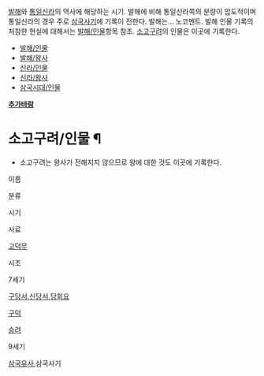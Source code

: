 [발해](%EB%B0%9C%ED%95%B4.md)와
[통일신라](%ED%86%B5%EC%9D%BC%EC%8B%A0%EB%9D%BC.md)의 역사에 해당하는 시기. 발해에 비해 통일신라쪽의
분량이 압도적이며 통일신라의 경우 주로 [삼국사기](%EC%82%BC%EA%B5%AD%EC%82%AC%EA%B8%B0.md)에 기록이
전한다. 발해는... 노코멘트. 발해 인물 기록의 처참한 현실에 대해서는
[발해/인물](%EB%B0%9C%ED%95%B4/%EC%9D%B8%EB%AC%BC.md)항목 참조.
[소고구려](%EC%86%8C%EA%B3%A0%EA%B5%AC%EB%A0%A4.md)의 인물은 이곳에 기록한다.

  * [발해/인물](%EB%B0%9C%ED%95%B4/%EC%9D%B8%EB%AC%BC.md)
  * [발해/왕사](%EB%B0%9C%ED%95%B4/%EC%99%95%EC%82%AC.md)
  * [신라/인물](%EC%8B%A0%EB%9D%BC/%EC%9D%B8%EB%AC%BC.md)
  * [신라/왕사](%EC%8B%A0%EB%9D%BC/%EC%99%95%EC%82%AC.md)
  * [삼국시대/인물](%EC%82%BC%EA%B5%AD%EC%8B%9C%EB%8C%80/%EC%9D%B8%EB%AC%BC.md)  

**[추가바람](%EC%B6%94%EA%B0%80%EB%B0%94%EB%9E%8C.md)**

# 소고구려/인물 ¶

  * 소고구려는 왕사가 전해지지 않으므로 왕에 대한 것도 이곳에 기록한다.   
  

이름

분류

시기

사료

[고덕무](%EA%B3%A0%EB%8D%95%EB%AC%B4.md)

시조

7세기

[구당서](%EA%B5%AC%EB%8B%B9%EC%84%9C.md),[신당서](%EC%8B%A0%EB%8B%B9%EC%84%9C.md),[당회요](%EB%8B%B9%ED%9A%8C%EC%9A%94.md)

[구덕](%EA%B5%AC%EB%8D%95.md)

[승려](%EC%8A%B9%EB%A0%A4.md)

9세기

[삼국유사](%EC%82%BC%EA%B5%AD%EC%9C%A0%EC%82%AC.md),삼국사기

